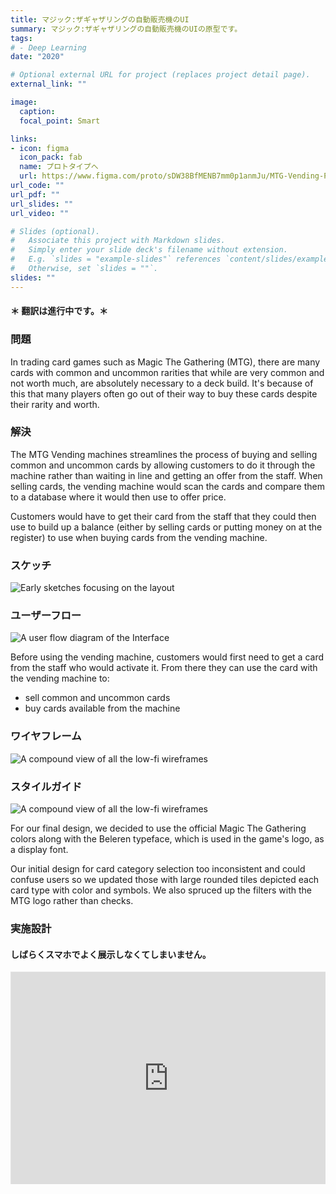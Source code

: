 ```yaml
---
title: マジック:ザギャザリングの自動販売機のUI
summary: マジック:ザギャザリングの自動販売機のUIの原型です。
tags:
# - Deep Learning
date: "2020"

# Optional external URL for project (replaces project detail page).
external_link: ""

image:
  caption:
  focal_point: Smart

links:
- icon: figma
  icon_pack: fab
  name: プロトタイプへ
  url: https://www.figma.com/proto/sDW38BfMENB7mm0p1anmJu/MTG-Vending-Project?page-id=56466%3A190&node-id=56466%3A190&viewport=771%2C554%2C0.06217627599835396&scaling=contain
url_code: ""
url_pdf: ""
url_slides: ""
url_video: ""

# Slides (optional).
#   Associate this project with Markdown slides.
#   Simply enter your slide deck's filename without extension.
#   E.g. `slides = "example-slides"` references `content/slides/example-slides.md`.
#   Otherwise, set `slides = ""`.
slides: ""
---
```


<h4>＊ 翻訳は進行中です。＊<h4>

<h3>問題</h3>

In trading card games such as Magic The Gathering (MTG), there are many cards with common and uncommon rarities that while are very common and not worth much, are absolutely necessary to a deck build. It's because of this that many players often go out of their way to buy these cards despite their rarity and worth. 

<h3>解決</h3>

The MTG Vending machines streamlines the process of buying and selling common and uncommon cards by allowing customers to do it through the machine rather than waiting in line and getting an offer from the staff. When selling cards, the vending machine would scan the cards and compare them to a database where it would then use to offer price.

Customers would have to get their card from the staff that they could then use to build up a balance (either by selling cards or putting money on at the register) to use when buying cards from the vending machine.

<h3>スケッチ</h3>

<img src="/portfolio/MTG/sketches.png" alt="Early sketches focusing on the layout">

<h3>ユーザーフロー</h3>

<img src="/portfolio/MTG/flow.png" alt="A user flow diagram of the Interface">

Before using the vending machine, customers would first need to get a card from the staff who would activate it. From there they can use the card with the vending machine to:

- sell common and uncommon cards
- buy cards available from the machine

<h3>ワイヤフレーム</h3>

<img src="/portfolio/MTG/wireframes.png" alt="A compound view of all the low-fi wireframes">

<h3>スタイルガイド</h3>

<img src="/portfolio/MTG/styleguide.png" alt="A compound view of all the low-fi wireframes">

For our final design, we decided to use the official Magic The Gathering colors along with the Beleren typeface, which is used in the game's logo, as a display font.

Our initial design for card category selection too inconsistent and could confuse users so we updated those with large rounded tiles depicted each card type with color and symbols. We also spruced up the filters with the MTG logo rather than checks.

<h3>実施設計</h3>

<h4>しばらくスマホでよく展示しなくてしまいません。</h4>

<div style="position: relative; padding-bottom: 67.5%; height: 0; margin: 10px 0; overflow: hidden;">
  <iframe style="border: 1px solid rgba(0, 0, 0, 0.1); position: absolute; top: 0; left: 0; width: 100%; height: 100%;" src="https://www.figma.com/embed?embed_host=share&url=https%3A%2F%2Fwww.figma.com%2Fproto%2FsDW38BfMENB7mm0p1anmJu%2FMTG-Vending-Project%3Fpage-id%3D56466%253A190%26node-id%3D56466%253A714%26viewport%3D-998%252C559%252C0.4117658734321594%26scaling%3Dscale-down" allowfullscreen></iframe>
</div>
